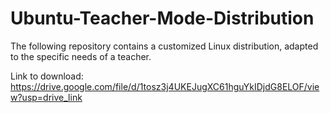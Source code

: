 # Ubuntu-Teacher-Mode-Distribution
The following repository contains a customized Linux distribution, adapted to the specific needs of a teacher.

Link to download: https://drive.google.com/file/d/1tosz3j4UKEJugXC61hguYkIDjdG8ELOF/view?usp=drive_link

